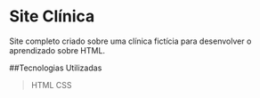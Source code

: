 # Site Clínica 
Site completo criado sobre uma clínica fictícia para desenvolver o aprendizado sobre HTML.

##Tecnologias Utilizadas
 > HTML
 > CSS


